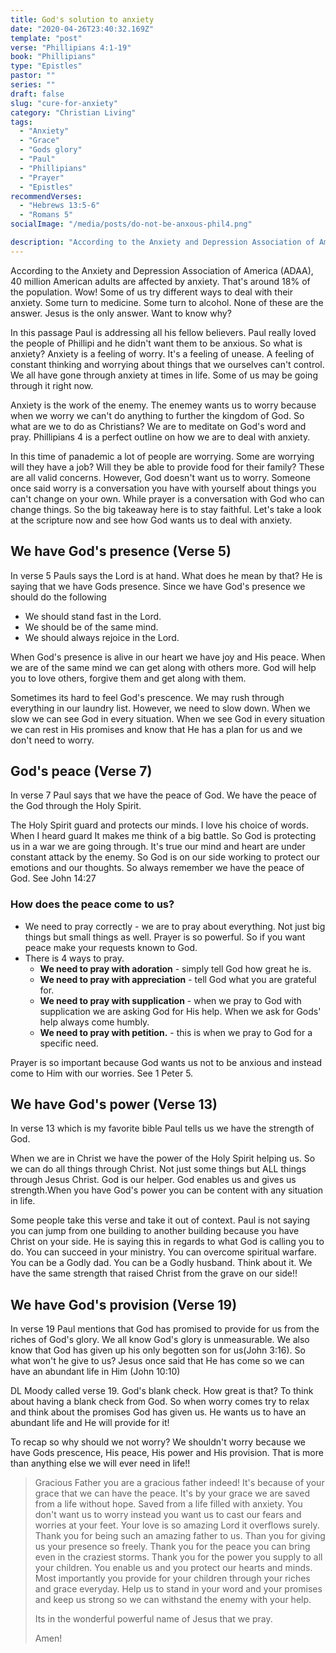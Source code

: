 ```yaml
---
title: God's solution to anxiety
date: "2020-04-26T23:40:32.169Z"
template: "post"
verse: "Phillipians 4:1-19"
book: "Phillipians"
type: "Epistles"
pastor: ""
series: ""
draft: false
slug: "cure-for-anxiety"
category: "Christian Living"
tags:
  - "Anxiety"
  - "Grace"
  - "Gods glory"
  - "Paul"
  - "Phillipians"
  - "Prayer"
  - "Epistles"
recommendVerses: 
  - "Hebrews 13:5-6"
  - "Romans 5"
socialImage: "/media/posts/do-not-be-anxous-phil4.png"

description: "According to the Anxiety and Depression Association of America (ADAA), 40 million American adults are affected by anxiety. That's around 18% of the population. Wow! Some of us try different ways to deal with their anxiety. Some turn to medicine. Some turn to alcohol. None of these are the answer. Jesus is the only answer."
---
```


According to the Anxiety and Depression Association of America (ADAA), 40 million American adults are affected by anxiety. That's around 18% of the population. Wow! Some of us try different ways to deal with their anxiety. Some turn to medicine. Some turn to alcohol. None of these are the answer. Jesus is the only answer. Want to know why?

In this passage Paul is addressing all his fellow believers. Paul really loved the people of Phillipi and he didn't want them to be anxious. 
So what is anxiety? Anxiety is a feeling of worry. It's a feeling of unease. A feeling of constant thinking and worrying about things that we ourselves can't control. We all have gone through anxiety at times in life. Some of us may be going through it right now. 

Anxiety is the work of the enemy. The enemey wants us to worry because when we worry we can't do anything to further the kingdom of God. So what are we to do as Christians? We are to meditate on God's word and pray. Phillipians 4 is a perfect outline on how we are to deal with anxiety. 

In this time of panademic a lot of people are worrying. Some are worrying will they have a job? Will they be able to provide food for their family? These are all valid concerns. However, God doesn't want us to worry. Someone once said worry is a conversation you have with yourself about things you can't change on your own. While prayer is a conversation with God who can change things. So the big takeaway here is to stay faithful. Let's take a look at the scripture now and see how God wants us to deal with anxiety. 

## We have God's presence (Verse 5)

In verse 5 Pauls says the Lord is at hand. What does he mean by that?
He is saying that we have Gods presence. 
Since we have God's presence we should do the following


  - We should stand fast in the Lord.
  - We should be of the same mind. 
  - We should always rejoice in the Lord.

When God's presence is alive in our heart we have joy and His peace. When we are of the same mind we can get along with others more. God will help you to love others, forgive them and get along with them.

Sometimes its hard to feel God's prescence. We may rush through everything in our laundry list. However, we need to slow down. When we slow we can see God in every situation. When we see God in every situation we can rest in His promises and know that He has a plan for us and we don't need to worry. 

## God's peace (Verse 7)

In verse 7 Paul says that we have the peace of God. We have the peace of the God through the Holy Spirit. 

The Holy Spirit guard and protects our minds.
I love his choice of words. When I heard guard It makes me think of a big battle. So God is protecting us in a war we are going through.
It's true our mind and heart are under constant attack by the enemy. So God is on our side working to protect our emotions and our thoughts. 
So always remember we have the peace of God. See John 14:27

### How does the peace come to us?

 - We need to pray correctly - we are to pray about everything. Not just big things but small things as well. Prayer is so powerful. So if you want peace make your requests known to God. 
 - There is 4 ways to pray. 
   - **We need to pray with adoration** - simply tell God how great he is. 
   - **We need to pray with appreciation** - tell God what you are grateful for. 
   - **We need to pray with supplication** - when we pray to God with supplication we are asking God for His help. When we ask for Gods' help always come humbly. 
   - **We need to pray with petition.** - this is when we pray to God for a specific need. 

Prayer is so important because God wants us not to be anxious and instead come to Him with our worries. See 1 Peter 5.

## We have God's power (Verse 13)

In verse 13 which is my favorite bible Paul tells us we have the strength of God. 

When we are in Christ we have the power of the Holy Spirit helping us. So we can do all things through Christ. Not just some things but ALL things through Jesus Christ. God is our helper. God enables us and gives us strength.When you have God's power you can be content with any situation in life. 

Some people take this verse and take it out of context. Paul is not saying you can jump from one building to another building because you have Christ on your side. He is saying this in regards to what God is calling you to do.  You can succeed in your ministry. You can overcome spiritual warfare. You can be a Godly dad. You can be a Godly husband. Think about it. We have the same strength that raised Christ from the grave on our side!!

## We have God's provision (Verse 19)

In verse 19 Paul mentions that God has promised to provide for us from the riches of God's glory. We all know God's glory is unmeasurable. We also know that God has given up his only begotten son for us(John 3:16). So what won't he give to us? Jesus once said that He has come so we can have an abundant life in Him (John 10:10)

DL Moody called verse 19. God's blank check. 
How great is that? To think about having a blank check from God.
So when worry comes try to relax and think about the promises God has given us. He wants us to have an abundant life and He will provide for it!

To recap so why should we not worry?
We shouldn't worry because we have Gods prescence, His peace, His power and His provision. That is more than anything else we will ever need in life!!



<blockquote>

Gracious Father you are a gracious father indeed! It's because of your grace that we can have the peace. It's by your grace we are saved from a life without hope. Saved from a life filled with anxiety. You don't want us to worry instead you want us to cast our fears and worries at your feet. Your love is so amazing Lord it overflows surely. Thank you for being such an amazing father to us. Than you for giving us your presence so freely. Thank you for the peace you can bring even in the craziest storms. Thank you for the power you supply to all your children. You enable us and you protect our hearts and minds. Most importantly you provide for your children through your riches and grace everyday. Help us to stand in your word and your promises and keep us strong so we can withstand the enemy with your help.

Its in the wonderful powerful name of Jesus that we pray.

Amen!

</blockquote>
 


